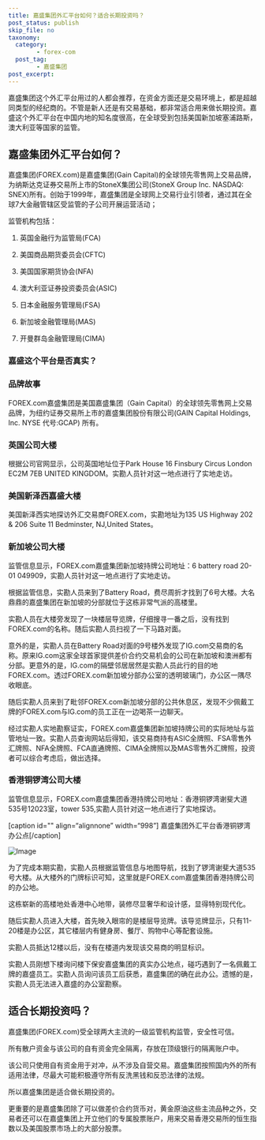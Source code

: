 ```yaml
---
title: 嘉盛集团外汇平台如何？适合长期投资吗？
post_status: publish
skip_file: no
taxonomy:
  category:
        - forex-com
  post_tag:
        - 嘉盛集团
post_excerpt: 
---
```

嘉盛集团这个外汇平台用过的人都会推荐，在资金方面还是交易环境上，都是超越同类型的经纪商的。不管是新人还是有交易基础，都非常适合用来做长期投资。嘉盛这个外汇平台在中国内地的知名度很高，在全球受到包括美国新加坡塞浦路斯，澳大利亚等国家的监管。

## 嘉盛集团外汇平台如何？

嘉盛集团(FOREX.com)是嘉盛集团(Gain Capital)的全球领先零售网上交易品牌，为纳斯达克证券交易所上市的StoneX集团公司(StoneX Group Inc. NASDAQ: SNEX)所有。创始于1999年，嘉盛集团是全球网上交易行业引领者，通过其在全球7大金融管辖区受监管的子公司开展运营活动；

监管机构包括：

1. 英国金融行为监管局(FCA)

1. 美国商品期货委员会(CFTC)

1. 美国国家期货协会(NFA)

1. 澳大利亚证券投资委员会(ASIC)

1. 日本金融服务管理局(FSA)

1. 新加坡金融管理局(MAS)

1. 开曼群岛金融管理局(CIMA)

### 嘉盛这个平台是否真实？

### 品牌故事

FOREX.com嘉盛集团是美国嘉盛集团（Gain Capital）的全球领先零售网上交易品牌，为纽约证券交易所上市的嘉盛集团股份有限公司(GAIN Capital Holdings, Inc. NYSE 代号:GCAP) 所有。

### 英国公司大楼

根据公司官网显示，公司英国地址位于Park House 16 Finsbury Circus London EC2M 7EB UNITED KINGDOM。实勘人员针对这一地点进行了实地走访。

### 美国新泽西嘉盛大楼

美国新泽西实地探访外汇交易商FOREX.com，实勘地址为135 US Highway 202 & 206 Suite 11 Bedminster, NJ,United States。

### 新加坡公司大楼

监管信息显示，FOREX.com嘉盛集团新加坡持牌公司地址：6 battery road 20-01 049909，实勘人员针对这一地点进行了实地走访。

根据监管信息，实勘人员来到了Battery Road，费尽周折才找到了6号大楼。大名鼎鼎的嘉盛集团在新加坡的分部就位于这栋非常气派的高楼里。

实勘人员在大楼旁发现了一块楼层导览牌，仔细搜寻一番之后，没有找到FOREX.com的名称。随后实勘人员扫视了一下马路对面。

意外的是，实勘人员在Battery Road对面的9号楼外发现了IG.com交易商的名称。原来IG.com这家全球首家提供差价合约交易机会的公司在新加坡和澳洲都有分部。更意外的是，IG.com的隔壁邻居居然是实勘人员此行的目的地FOREX.com。透过FOREX.com新加坡分部办公室的透明玻璃门，办公区一隅尽收眼底。

随后实勘人员来到了毗邻FOREX.com新加坡分部的公共休息区，发现不少佩戴工牌的FOREX.com与IG.com的员工正在一边喝茶一边聊天。

经过实勘人实地勘察证实，FOREX.com嘉盛集团新加坡持牌公司的实际地址与监管地址一致。实勘人员查询网站后得知，该交易商持有ASIC全牌照、FSA零售外汇牌照、NFA全牌照、FCA直通牌照、CIMA全牌照以及MAS零售外汇牌照，投资者可以综合考虑后，做出选择。

### 香港铜锣湾公司大楼

监管信息显示，FOREX.com嘉盛集团香港持牌公司地址：香港铜锣湾谢斐大道535号12023室，tower 535,实勘人员针对这一地点进行了实地探访。

[caption id="" align=“alignnone” width=“998”] 嘉盛集团外汇平台香港铜锣湾办公点[/caption]

![Image](https://cdn.fendou.la/tuoss/forexhk.jpg)

为了完成本期实勘，实勘人员根据监管信息与地图导航，找到了锣湾谢斐大道535号大楼。从大楼外的门牌标识可知，这里就是FOREX.com嘉盛集团香港持牌公司的办公地。

这栋崭新的高楼地处香港中心地带，装修尽显奢华和设计感，显得特别现代化。

随后实勘人员进入大楼，首先映入眼帘的是楼层导览牌。该导览牌显示，只有11-20楼是办公区，其它楼层内有健身房、餐厅、购物中心等配套设施。

实勘人员抵达12楼以后，没有在楼道内发现该交易商的明显标识。

实勘人员刚想下楼询问楼下保安嘉盛集团的真实办公地点，碰巧遇到了一名佩戴工牌的嘉盛员工。实勘人员询问该员工后获悉，嘉盛集团的确在此办公。遗憾的是，实勘人员无法进入嘉盛的办公室勘察。

## 适合长期投资吗？

嘉盛集团(FOREX.com)受全球两大主流的一级监管机构监管，安全性可信。

所有散户资金与该公司的自有资金完全隔离，存放在顶级银行的隔离账户中。

该公司只使用自有资金用于对冲，从不涉及自营交易。嘉盛集团按照国内外的所有适用法律，尽最大可能积极遵守所有反洗黑钱和反恐法律的法规。

所以嘉盛集团是适合做长期投资的。

更重要的是嘉盛集团除了可以做差价合约货币对，黄金原油这些主流品种之外，交易者还可以在嘉盛集团上开立他们的专属股票账户，用来交易香港交易所的恒生指数以及美国股票市场上的大部分股票。